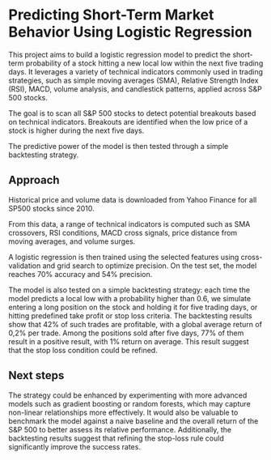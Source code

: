# Predicting Short-Term Market Behavior Using Logistic Regression

This project aims to build a logistic regression model to predict the short-term probability of a stock hitting a new local low within the next five trading days. It leverages a variety of technical indicators commonly used in trading strategies, such as simple moving averages (SMA), Relative Strength Index (RSI), MACD, volume analysis, and candlestick patterns, applied across S&P 500 stocks.

The goal is to scan all S&P 500 stocks to detect potential breakouts based on technical indicators. Breakouts are identified when the low price of a stock is higher during the next five days.

The predictive power of the model is then tested through a simple backtesting strategy.

## Approach
Historical price and volume data is downloaded from Yahoo Finance for all SP500 stocks since 2010.

From this data, a range of technical indicators is computed such as SMA crossovers, RSI conditions, MACD cross signals, price distance from moving averages, and volume surges.

A logistic regression is then trained using the selected features using cross-validation and grid search to optimize precision. On the test set, the model reaches 70% accuracy and 54% precision.

The model is also tested on a simple backtesting strategy: each time the model predicts a local low with a probability higher than 0.6, we simulate entering a long position on the stock and holding it for five trading days, or hitting predefined take profit or stop loss criteria. 
The backtesting results show that 42% of such trades are profitable, with a global average return of 0,2% per trade. Among the positions sold after five days, 77% of them result in a positive result, with 1% return on average. This result suggest that the stop loss condition could be refined.

## Next steps
The strategy could be enhanced by experimenting with more advanced models such as gradient boosting or random forests, which may capture non-linear relationships more effectively. It would also be valuable to benchmark the model against a naive baseline and the overall return of the S&P 500 to better assess its relative performance. Additionally, the backtesting results suggest that refining the stop-loss rule could significantly improve the success rates.

